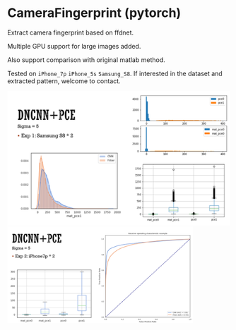 # CameraFingerprint (pytorch)

Extract camera fingerprint based on ffdnet.

Multiple GPU support for large images added.

 Also support comparison with original matlab method.

Tested on `iPhone_7p` `iPhone_5s` `Samsung_S8`. If interested in the dataset and extracted pattern, welcome to contact.

<img src="img/ReadMe/exp1.PNG" style="zoom: 80%;" />

<img src="img/ReadMe/exp2.PNG" style="zoom: 41%;" />
